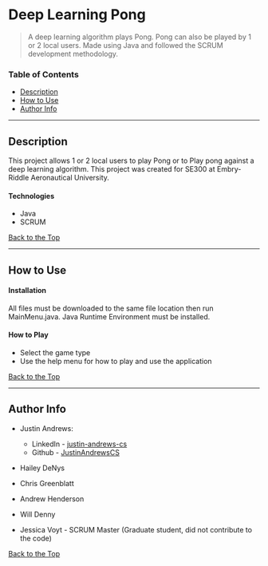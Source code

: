# Deep Learning Pong

> A deep learning algorithm plays Pong. Pong can also be played by 1 or 2 local users. Made using Java and followed the SCRUM development methodology.

### Table of Contents

- [Description](#description)
- [How to Use](#how-to-use)
- [Author Info](#author-info)

---

## Description

This project allows 1 or 2 local users to play Pong or to Play pong against a deep learning algorithm. This project was created for SE300 at Embry-Riddle Aeronautical
University.

#### Technologies
- Java
- SCRUM

[Back to the Top](#Deep-Learning-Pong)

---

## How to Use

#### Installation

All files must be downloaded to the same file location then run MainMenu.java. Java Runtime Environment must be installed.

#### How to Play

- Select the game type
- Use the help menu for how to play and use the application

[Back to the Top](#Deep-Learning-Pong)

---

## Author Info

- Justin Andrews:
  - LinkedIn - [justin-andrews-cs](https://www.linkedin.com/in/justin-andrews-cs/)
  - Github - [JustinAndrewsCS](https://github.com/JustinAndrewsCS)
- Hailey DeNys
- Chris Greenblatt
- Andrew Henderson
- Will Denny

- Jessica Voyt - SCRUM Master (Graduate student, did not contribute to the code)

[Back to the Top](#Deep-Learning-Pong)
